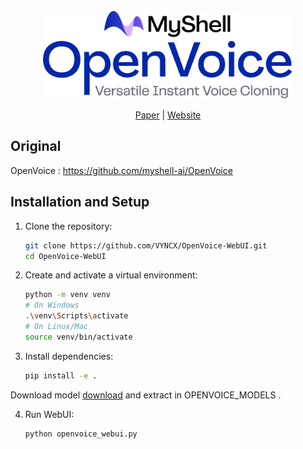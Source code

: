 <div align="center">
  <div>&nbsp;</div>
  <img src="resources/openvoicelogo.jpg" width="400"/> 

[Paper](https://arxiv.org/abs/2312.01479) |
[Website](https://research.myshell.ai/open-voice) 

</div>

## Original
OpenVoice : https://github.com/myshell-ai/OpenVoice

## Installation and Setup

1. Clone the repository:
   ```bash
   git clone https://github.com/VYNCX/OpenVoice-WebUI.git
   cd OpenVoice-WebUI
   ```

2. Create and activate a virtual environment:
   ```bash
   python -m venv venv
   # On Windows
   .\venv\Scripts\activate
   # On Linux/Mac
   source venv/bin/activate
   ```

3. Install dependencies:
   ```bash
   pip install -e .
   ```
  Download model [download](https://github.com/VYNCX/OpenVoice-WebUI/releases/download/Download/OPENVOICE_MODELS.zip) and extract in OPENVOICE_MODELS . 
  
4. Run WebUI:
   ```bash
   python openvoice_webui.py
   ```
